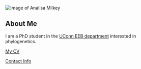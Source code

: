 ![image of Analisa Milkey](images/headshot.png "description")

## About Me
I am a PhD student in the [UConn EEB department](https://eeb.uconn.edu/) interested in phylogenetics.

[My CV](PDFs/cv.pdf)

[Contact Info](contact-info.html)
